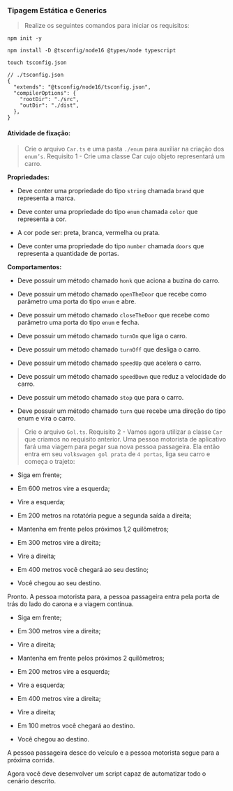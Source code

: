 ###  Tipagem Estática e Generics
> Realize os seguintes comandos para iniciar os requisitos:

```
npm init -y

npm install -D @tsconfig/node16 @types/node typescript

touch tsconfig.json

```

```
// ./tsconfig.json
{
  "extends": "@tsconfig/node16/tsconfig.json",
  "compilerOptions": {
    "rootDir": "./src",
    "outDir": "./dist",
  },
}
```


####  Atividade de fixação:

> Crie o arquivo `Car.ts` e uma pasta `./enum` para auxiliar na criação dos `enum’s`.
Requisito 1 - Crie uma classe Car cujo objeto representará um carro.

**Propriedades:**

* Deve conter uma propriedade do tipo `string` chamada `brand` que representa a marca.

* Deve conter uma propriedade do tipo `enum` chamada `color` que representa a cor.

* A cor pode ser: preta, branca, vermelha ou prata.

* Deve conter uma propriedade do tipo `number` chamada `doors` que representa a quantidade de portas.


**Comportamentos:**

* Deve possuir um método chamado `honk` que aciona a buzina do carro.

* Deve possuir um método chamado `openTheDoor` que recebe como parâmetro uma porta do tipo `enum` e abre.

* Deve possuir um método chamado `closeTheDoor` que recebe como parâmetro uma porta do tipo `enum` e fecha.

* Deve possuir um método chamado `turnOn` que liga o carro.

* Deve possuir um método chamado `turnOff` que desliga o carro.

* Deve possuir um método chamado `speedUp` que acelera o carro.

* Deve possuir um método chamado `speedDown` que reduz a velocidade do carro.

* Deve possuir um método chamado `stop` que para o carro.

* Deve possuir um método chamado `turn` que recebe uma direção do tipo enum e vira o carro.


> Crie o arquivo `Gol.ts`.
Requisito 2 - Vamos agora utilizar a classe `Car` que criamos no requisito anterior. Uma pessoa motorista de aplicativo fará uma viagem para pegar sua nova pessoa passageira. Ela então entra em seu `volkswagen gol prata` de `4 portas`, liga seu carro e começa o trajeto:

* Siga em frente;

* Em 600 metros vire a esquerda;

* Vire a esquerda;

* Em 200 metros na rotatória pegue a segunda saída a direita;

* Mantenha em frente pelos próximos 1,2 quilômetros;

* Em 300 metros vire a direita;

* Vire a direita;

* Em 400 metros você chegará ao seu destino;

* Você chegou ao seu destino.

Pronto. A pessoa motorista para, a pessoa passageira entra pela porta de trás do lado do carona e a viagem continua.

* Siga em frente;

* Em 300 metros vire a direita;

* Vire a direita;

* Mantenha em frente pelos próximos 2 quilômetros;

* Em 200 metros vire a esquerda;

* Vire a esquerda;

* Em 400 metros vire a direita;

* Vire a direita;

* Em 100 metros você chegará ao destino.

* Você chegou ao destino.

A pessoa passageira desce do veículo e a pessoa motorista segue para a próxima corrida.

Agora você deve desenvolver um script capaz de automatizar todo o cenário descrito.




